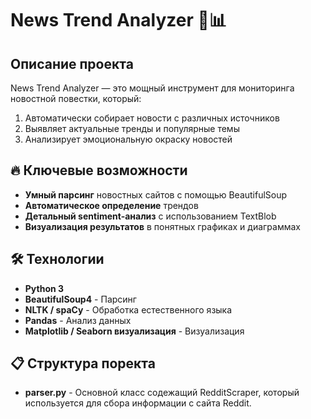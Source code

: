 # News Trend Analyzer 📰📊

## Описание проекта

News Trend Analyzer — это мощный инструмент для мониторинга новостной повестки, который:
1. Автоматически собирает новости с различных источников
2. Выявляет актуальные тренды и популярные темы
3. Анализирует эмоциональную окраску новостей

## 🔥 Ключевые возможности

- **Умный парсинг** новостных сайтов с помощью BeautifulSoup
- **Автоматическое определение** трендов
- **Детальный sentiment-анализ** с использованием TextBlob
- **Визуализация результатов** в понятных графиках и диаграммах

## 🛠 Технологии

- **Python 3**
- **BeautifulSoup4** - Парсинг
- **NLTK / spaCy** - Обработка естественного языка
- **Pandas** - Анализ данных 
- **Matplotlib / Seaborn визуализация** - Визуализация

## 📋 Структура поректа
- **parser.py** - Основной класс содежащий RedditScraper, который используется для сбора информации с сайта Reddit.
